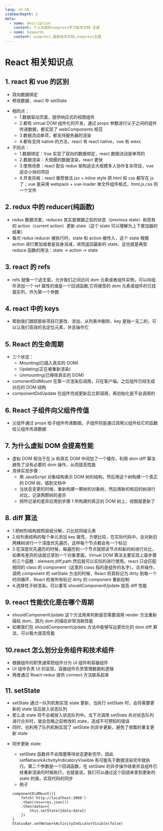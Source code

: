 ```yaml
---
lang: zh-CN
sidebarDepth: 2
meta:
  - name: description
    content: 个人总结的vuepress学习技术文档-主题
  - name: keywords
    content: vuepress,最新技术文档,vuepress主题
---
```


# React 相关知识点

## 1. react 和 vue 的区别

- 双向数据绑定
- 修改数据，react 中 setState

* 相同点：
  - 1.数据驱动页面，提供响应式的视图组件
  - 2.都有 virtual DOM 组件化的开发，通过 props 参数进行父子之间的组件传递数据，都实现了 webComponents 规范
  - 3.数据流动单项，都支持服务器的渲染
  - 4.都有支持 native 的方法，react 有 react native，vue 有 wexx
* 不同点：
  - 1.数据绑定：Vue 实现了双向的数据绑定，react 数据流动是单项的
  - 2.数据渲染：大规模的数据渲染，react 更快
  - 3.使用场景：react 配合 redux 架构适合大规模多人协作复杂项目，vue 适合小快的项目
  - 4.开发风格：react 推荐做法 jsx + inline style 把 html 和 css 都写在 js 了；vue 是采用 webpack + vue-loader 单文件组件格式，html,js,css 同一个文件

## 2. redux 中的 reducer(纯函数)

- redux 数据流里，reduces 其实是根据之前的状态（previous state）和现有的 action（current action）更新 state（这个 state 可以理解为上下累加器的结果）
- 每次 redux reducer 被执行时，state 和 action 被传入，这个 state 根据 action 进行累加或者是自身消减，进而返回最新的 state，这也就是典型 reduce 函数的用法：state -> action -> state

## 3. react 的 refs

- refs 就像一个逃生窗，允许我们之间访问 dom 元素或者组件实例，可以向组件添加一个 ref 属性的值是一个回调函数,它将接受的 dom 元素或组件的已挂载实列，作为第一个参数

## 4. react 中的 keys

- 帮助我们跟踪那些项目已更改、添加、从列表中删除，key 是独一无二的，可以让我们高效的去定位元素，并且操作它

## 5. React 的生命周期

- 三个状态：
  - Mounting(已插入真实的 DOM)
  - Updating(正在被重新渲染)
  - Unmounting(已移除真实的 DOM)
- comonentDidMount 在第一次渲染后调用，只在客户端。之后组件已经生成对应的 DOM 结构
- componentDidUpdate 在组件完成更新后立即调用，再初始化是不会调用的

## 6. React 子组件向父组件传值

- 父组件通过 props 给子组件传递数据，子组件则是通过调用父组件给它的函数给父组件传递数据

## 7. 为什么虚拟 DOM 会提高性能

- 虚拟 DOM 相当于在 js 和真实 DOM 中间加了一个缓存，利用 dom diff 算法避免了没有必要的 dom 操作，从而提高性能
- 具体实现步骤：
  - 用 JavaScript 对象结构表示 DOM 树的结构，然后用这个树构建一个真正的 DOM 树，插到文档中
  - 当状态变更的时候，重新构建一颗树的对象树，然后用新的和旧的树进行对比，记录两颗树的差异
  - 把所记录的差异应用到步骤 1 所构建的真正的 DOM 树上，视图就更新了

## 8. diff 算法

- 1.把树形结构按照层级分解，只比较同级元素
- 2.给列表结构的每个单元添加 key 属性，方便比较，在实际代码中，会对新旧两棵树进行一个深度优先遍历，这样每个节点都会有一个标记
- 3.在深度优先遍历的时候，每遍历到一个节点就把该节点和新的树进行对比，如果有差异的话就记录到一个对象里面。Virtual DOM 算法主要实现上面步骤的三个函数：element,diff,path.然后就可以实际的进行使用。react 只会匹配相同的 class 的 component（这里的 class 指的是组件的名字）。合并操作，调用 component 的 setState 方法的时候，React 将其标记为 dirty 到每一个时间循环，React 检查所有标记 dirty 的 component 重新绘制
- 4.选择性子树渲染。可以重写 shouldComponentUpdate 提高 diff 性能

## 9. react 性能优化是在哪个周期

- shouldComponentUpdate 这个方法用来判断是否需要调用 render 方法重新描绘 dom，因为 dom 的描绘非常消耗性能
- 如果我们在 shouldComponentUpdate 方法中能够写出更优化的 dom diff 算法，可以极大提高性能

## 10.react 怎么划分业务组件和技术组件

- 根据组件的职责通常把组件分为 UI 组件和容器组件
- UI 组件负责 UI 的呈现，容器组件负责管理数据和逻辑
- 两者通过 React-redux 提供 connect 方法联系起来

## 11. setState

- setState 通过一队列机制实现 state 更新，当执行 setState 时，会将需要更新的 state 往后放入状态队列
- 那么该 state 将不会被放入状态队列中。当下次调用 setState 并对状态队列进行合并时，就会忽略之前修改的 state，造成不可预知的错误
- 同时，也利用了队列机制实现了 setState 的异步更新，避免了频繁的重复更新 state

* 同步更新 state:

  - setState 函数并不会阻塞等待状态更新完毕，因此 setNetworkActivityIndicatoryViseible 有可能先于数据渲染完毕就执行。第二个参数是一个回调函数，在 setState 的异步操作结束并且组件已经重新渲染的时候执行，也就是说，我们可以通过这个回调来拿到更新的 state 的值，实现代码的同步
  - 例子

  ```
  componentDidMount(){
      fetch('http://localhost:3000')
      .then(res=>res.json())
      .then(data=>{
          this.setState({data:data})
      })
  }
  StatusBar.setNetworkActivityIndicatorVisible(false)
  ```
